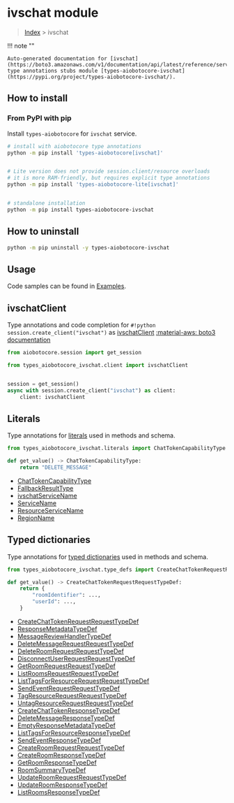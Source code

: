 # ivschat module

> [Index](../README.md) > ivschat


!!! note ""

    Auto-generated documentation for [ivschat](https://boto3.amazonaws.com/v1/documentation/api/latest/reference/services/ivschat.html#ivschat)
    type annotations stubs module [types-aiobotocore-ivschat](https://pypi.org/project/types-aiobotocore-ivschat/).

## How to install



### From PyPI with pip

Install `types-aiobotocore` for `ivschat` service.

```bash
# install with aiobotocore type annotations
python -m pip install 'types-aiobotocore[ivschat]'


# Lite version does not provide session.client/resource overloads
# it is more RAM-friendly, but requires explicit type annotations
python -m pip install 'types-aiobotocore-lite[ivschat]'


# standalone installation
python -m pip install types-aiobotocore-ivschat
```



## How to uninstall

```bash
python -m pip uninstall -y types-aiobotocore-ivschat
```

## Usage

Code samples can be found in [Examples](./usage.md).

## ivschatClient

Type annotations and code completion for  `#!python session.create_client("ivschat")` as [ivschatClient](./client.md)
[:material-aws: boto3 documentation](https://boto3.amazonaws.com/v1/documentation/api/latest/reference/services/ivschat.html#ivschat.Client)

```python title="Usage example"
from aiobotocore.session import get_session

from types_aiobotocore_ivschat.client import ivschatClient


session = get_session()
async with session.create_client("ivschat") as client:
    client: ivschatClient
```








## Literals

Type annotations for [literals](./literals.md) used in methods and schema.

```python title="Usage example"
from types_aiobotocore_ivschat.literals import ChatTokenCapabilityType

def get_value() -> ChatTokenCapabilityType:
    return "DELETE_MESSAGE"
```

- [ChatTokenCapabilityType](./literals.md#chattokencapabilitytype)
- [FallbackResultType](./literals.md#fallbackresulttype)
- [ivschatServiceName](./literals.md#ivschatservicename)
- [ServiceName](./literals.md#servicename)
- [ResourceServiceName](./literals.md#resourceservicename)
- [RegionName](./literals.md#regionname)




## Typed dictionaries

Type annotations for [typed dictionaries](./type_defs.md) used in methods and schema.

```python title="Usage example"
from types_aiobotocore_ivschat.type_defs import CreateChatTokenRequestRequestTypeDef

def get_value() -> CreateChatTokenRequestRequestTypeDef:
    return {
        "roomIdentifier": ...,
        "userId": ...,
    }
```

- [CreateChatTokenRequestRequestTypeDef](./type_defs.md#createchattokenrequestrequesttypedef)
- [ResponseMetadataTypeDef](./type_defs.md#responsemetadatatypedef)
- [MessageReviewHandlerTypeDef](./type_defs.md#messagereviewhandlertypedef)
- [DeleteMessageRequestRequestTypeDef](./type_defs.md#deletemessagerequestrequesttypedef)
- [DeleteRoomRequestRequestTypeDef](./type_defs.md#deleteroomrequestrequesttypedef)
- [DisconnectUserRequestRequestTypeDef](./type_defs.md#disconnectuserrequestrequesttypedef)
- [GetRoomRequestRequestTypeDef](./type_defs.md#getroomrequestrequesttypedef)
- [ListRoomsRequestRequestTypeDef](./type_defs.md#listroomsrequestrequesttypedef)
- [ListTagsForResourceRequestRequestTypeDef](./type_defs.md#listtagsforresourcerequestrequesttypedef)
- [SendEventRequestRequestTypeDef](./type_defs.md#sendeventrequestrequesttypedef)
- [TagResourceRequestRequestTypeDef](./type_defs.md#tagresourcerequestrequesttypedef)
- [UntagResourceRequestRequestTypeDef](./type_defs.md#untagresourcerequestrequesttypedef)
- [CreateChatTokenResponseTypeDef](./type_defs.md#createchattokenresponsetypedef)
- [DeleteMessageResponseTypeDef](./type_defs.md#deletemessageresponsetypedef)
- [EmptyResponseMetadataTypeDef](./type_defs.md#emptyresponsemetadatatypedef)
- [ListTagsForResourceResponseTypeDef](./type_defs.md#listtagsforresourceresponsetypedef)
- [SendEventResponseTypeDef](./type_defs.md#sendeventresponsetypedef)
- [CreateRoomRequestRequestTypeDef](./type_defs.md#createroomrequestrequesttypedef)
- [CreateRoomResponseTypeDef](./type_defs.md#createroomresponsetypedef)
- [GetRoomResponseTypeDef](./type_defs.md#getroomresponsetypedef)
- [RoomSummaryTypeDef](./type_defs.md#roomsummarytypedef)
- [UpdateRoomRequestRequestTypeDef](./type_defs.md#updateroomrequestrequesttypedef)
- [UpdateRoomResponseTypeDef](./type_defs.md#updateroomresponsetypedef)
- [ListRoomsResponseTypeDef](./type_defs.md#listroomsresponsetypedef)

